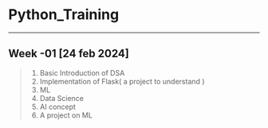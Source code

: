 # Python_Training
---
Week -01   [24 feb 2024]
---
> 1. Basic Introduction of DSA
> 2. Implementation of Flask( a project to understand )
> 3. ML
> 4. Data Science
> 5. AI concept
> 6. A project on ML 

